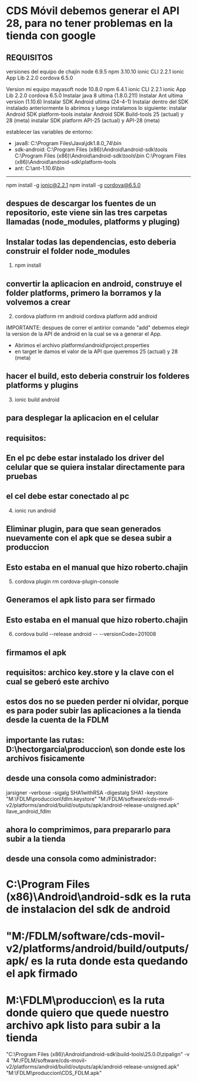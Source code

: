 # CDS Móvil   debemos generar el API 28, para no tener problemas en la tienda con google

## REQUISITOS 
versiones del equipo de chajin
node    		6.9.5
npm				3.10.10
ionic CLI 		2.2.1
ionic App Lib 	2.2.0
cordova			6.5.0

Version mi equipo mayasoft
node    		10.8.0
npm				6.4.1
ionic CLI 		2.2.1
ionic App Lib 	2.2.0
cordova			6.5.0
Instalar java   8 ultima (1.8.0.211)
Instalar Ant    ultima version (1.10.6)
Instalar SDK Android ultima (24-4-1)
Instalar dentro del SDK instalado anteriormente lo abrimos y luego instalamos lo siguiente:
    instalar Android SDK platform-tools
    instalar Android SDK Build-tools 25 (actual) y 28 (meta)
    instalar SDK platform  API-25 (actual) y API-28 (meta)

establecer las variables de entorno:
- java8:        C:\Program Files\Java\jdk1.8.0_74\bin
- sdk-android:  C:\Program Files (x86)\Android\android-sdk\tools
                C:\Program Files (x86)\Android\android-sdk\tools\bin
                C:\Program Files (x86)\Android\android-sdk\platform-tools
- ant:          C:\ant-1.10.6\bin

----------------------------------------------
npm install -g ionic@2.2.1
npm install -g cordova@6.5.0


## despues de descargar los fuentes de un repositorio, este viene sin las tres carpetas llamadas (node_modules, platforms y pluging)

## Instalar todas las dependencias, esto deberia construir el folder node_modules
1. npm install

## convertir la aplicacion en android, construye el folder platforms, primero la borramos y la volvemos a crear
2.  cordova platform rm android
    cordova platform add android

IMPORTANTE: despues de correr el antirior comando "add" debemos elegir la version de la API de android en la cual se va a generar el App.
- Abrimos el archivo platforms\android\project.properties
- en target  le damos el valor de la API que queremos 25 (actual)  y 28  (meta)

## hacer el build, esto deberia construir los folderes platforms y plugins
3. ionic build android

## para desplegar la aplicacion en el celular
## requisitos:
## En el pc debe estar instalado los driver del celular que se quiera instalar directamente para pruebas
## el cel debe estar conectado al pc
4. ionic run android

## Eliminar plugin, para que sean generados nuevamente con el apk que se desea subir a produccion
## Esto estaba en el manual que hizo roberto.chajin
5. cordova plugin rm cordova-plugin-console

## Generamos el apk listo para ser firmado
## Esto estaba en el manual que hizo roberto.chajin
6. cordova build --release android --  --versionCode=201008

## firmamos el apk
## requisitos:  archico key.store y la clave con el cual se geberó este archivo
## estos dos no se pueden perder ni olvidar, porque es para poder subir las aplicaciones a la tienda desde la cuenta de la FDLM 
## importante las rutas: D:\hectorgarcia\produccion\    son donde este los archivos fisicamente
## desde una consola como administrador:
jarsigner -verbose -sigalg SHA1withRSA -digestalg SHA1 -keystore "M:\FDLM\produccion\fdlm.keystore" "M:/FDLM/software/cds-movil-v2/platforms/android/build/outputs/apk/android-release-unsigned.apk" llave_android_fdlm

## ahora lo comprimimos, para prepararlo para subir a la tienda 
## desde una consola como administrador:
# C:\Program Files (x86)\Android\android-sdk  es la ruta de instalacion del sdk de android
# "M:/FDLM/software/cds-movil-v2/platforms/android/build/outputs/apk/ es la ruta donde esta quedando el apk firmado
# M:\FDLM\produccion\ es la ruta donde quiero que quede nuestro archivo apk listo para subir a la tienda
"C:\Program Files (x86)\Android\android-sdk\build-tools\25.0.0\zipalign" -v 4 "M:/FDLM/software/cds-movil-v2/platforms/android/build/outputs/apk/android-release-unsigned.apk" "M:\FDLM\produccion\CDS_FDLM.apk"
